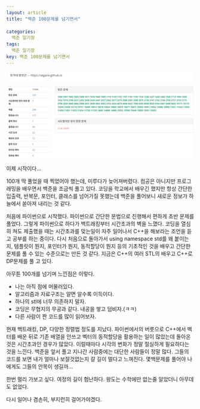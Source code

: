 ```yaml
---
layout: article
title: "백준 100문제를 넘기면서"

categories:
  백준 일기장
tags:
  백준 일기장
key: 백준 100문제를 넘기면서
---
```


<center><img src="/image/21-01-05/107.png"></center>

이제 시작이다...

100개 딱 풀었을 때 찍었어야 했는데, 미루다가 늦어져버렸다. 컴공은 아니지만 프로그래밍을 배우면서 백준을 조금씩 풀고 있다. 코딩을 학교에서 배우긴 했지만 항상 간단한 입출력, 반복문, 포인터, 클래스를 넘어가질 못했는데 백준을 풀어보니 새로운 정보가 하늘에서 쏟아져 내리는 것 같다. 

처음에 파이썬으로 시작했다. 파이썬으로 간단한 문법으로 진행해서 편하게 초반 문제를 풀었다. 그렇게 파이썬으로 하다가 백트래킹부터 시간초과의 벽을 느꼈다. 코딩을 열심히 쳐도 제출했을 때는 시간초과를 맞는일이 자주 일어나서 C++을 해보라는 조언을 듣고 공부를 하는 중이다. 다시 처음으로 돌아가서 using namespace std를 왜 붙이는지, 템플릿이 뭔지, 포인터가 뭔지, 동적할당이 뭔지 등의 기초적인 것을 배우고 간단한 문제를 풀 수 있는 수준으로는 만든 것 같다. 지금은 C++의 여러 STL의 배우고 C++로 DP문제를 풀 고 있다. 

아무튼 100개를 넘기며 느낀점은 이렇다. 

- 나는 아직 점에 머물러있다.
- 알고리즘과 자료구조는 알면 알수록 이득이다.
- 하나의 stl에 너무 의존하지 말자.
- 코딩은 무협지의 무공과 같다. 내공을 쌓고 덤비자.(ㅋㅋ)
- 다른 사람이 짠 코드를 많이 읽어보자.

현재 백트래킹, DP, 다양한 정렬법 정도를 지났다. 파이썬에서의 버릇으로 C++에서 벡터를 배운 뒤로 기존 배열을 안쓰고 벡터의 동적할당을 활용하는 일이 많았는데 돌아온 것은 시간초과인 경우가 많았다. 이럴때마다 시각의 변화가 정말 절실하게 필요하다는 것을 느낀다. 백준을 앞서 풀고 지나간 사람중에는 대단한 사람들이 정말 많다. 그들의 코드를 보면 내가 얼마나 보잘것없는지 갈 길이 멀다고 느껴진다. 몇백문제를 풀어야 나에게도 그들의 안목이 생길까...

한번 멀리 가보고 싶다. 여정의 길이 험난하다. 왕도는 수학에만 없는줄 알았더니 아무데도 없었다.

다시 일어나 겸손히, 부지런히 걸어가야겠다.
